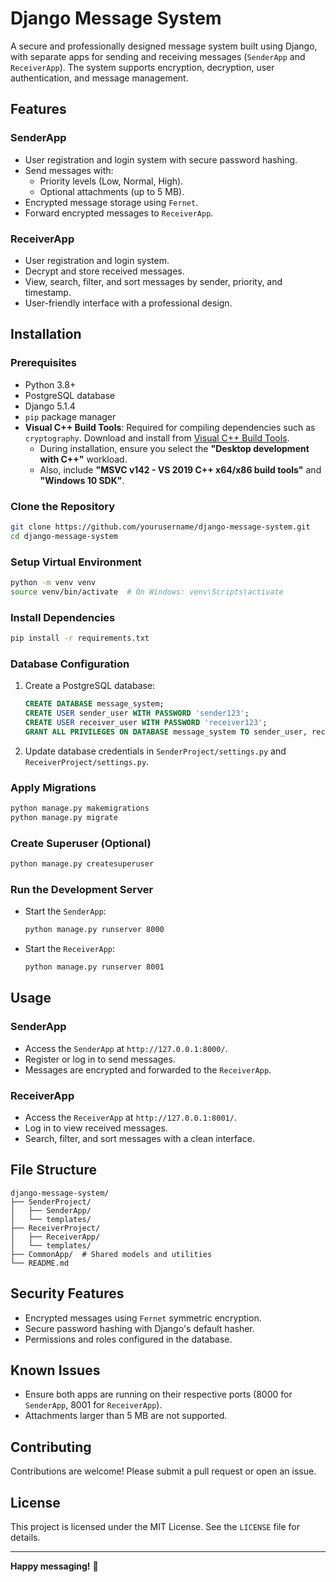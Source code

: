 # Django Message System

A secure and professionally designed message system built using Django, with separate apps for sending and receiving messages (`SenderApp` and `ReceiverApp`). The system supports encryption, decryption, user authentication, and message management.

## Features

### SenderApp
- User registration and login system with secure password hashing.
- Send messages with:
  - Priority levels (Low, Normal, High).
  - Optional attachments (up to 5 MB).
- Encrypted message storage using `Fernet`.
- Forward encrypted messages to `ReceiverApp`.

### ReceiverApp
- User registration and login system.
- Decrypt and store received messages.
- View, search, filter, and sort messages by sender, priority, and timestamp.
- User-friendly interface with a professional design.

## Installation

### Prerequisites
- Python 3.8+
- PostgreSQL database
- Django 5.1.4
- `pip` package manager
- **Visual C++ Build Tools**: Required for compiling dependencies such as `cryptography`. Download and install from [Visual C++ Build Tools](https://visualstudio.microsoft.com/visual-cpp-build-tools/).
  - During installation, ensure you select the **"Desktop development with C++"** workload.
  - Also, include **"MSVC v142 - VS 2019 C++ x64/x86 build tools"** and **"Windows 10 SDK"**.

### Clone the Repository
```bash
git clone https://github.com/yourusername/django-message-system.git
cd django-message-system
```

### Setup Virtual Environment
```bash
python -m venv venv
source venv/bin/activate  # On Windows: venv\Scripts\activate
```

### Install Dependencies
```bash
pip install -r requirements.txt
```

### Database Configuration
1. Create a PostgreSQL database:
   ```sql
   CREATE DATABASE message_system;
   CREATE USER sender_user WITH PASSWORD 'sender123';
   CREATE USER receiver_user WITH PASSWORD 'receiver123';
   GRANT ALL PRIVILEGES ON DATABASE message_system TO sender_user, receiver_user;
   ```

2. Update database credentials in `SenderProject/settings.py` and `ReceiverProject/settings.py`.

### Apply Migrations
```bash
python manage.py makemigrations
python manage.py migrate
```

### Create Superuser (Optional)
```bash
python manage.py createsuperuser
```

### Run the Development Server
- Start the `SenderApp`:
  ```bash
  python manage.py runserver 8000
  ```
- Start the `ReceiverApp`:
  ```bash
  python manage.py runserver 8001
  ```

## Usage

### SenderApp
- Access the `SenderApp` at `http://127.0.0.1:8000/`.
- Register or log in to send messages.
- Messages are encrypted and forwarded to the `ReceiverApp`.

### ReceiverApp
- Access the `ReceiverApp` at `http://127.0.0.1:8001/`.
- Log in to view received messages.
- Search, filter, and sort messages with a clean interface.

## File Structure

```
django-message-system/
├── SenderProject/
│   ├── SenderApp/
│   └── templates/
├── ReceiverProject/
│   ├── ReceiverApp/
│   └── templates/
├── CommonApp/  # Shared models and utilities
└── README.md
```

## Security Features
- Encrypted messages using `Fernet` symmetric encryption.
- Secure password hashing with Django's default hasher.
- Permissions and roles configured in the database.

## Known Issues
- Ensure both apps are running on their respective ports (8000 for `SenderApp`, 8001 for `ReceiverApp`).
- Attachments larger than 5 MB are not supported.

## Contributing
Contributions are welcome! Please submit a pull request or open an issue.

## License
This project is licensed under the MIT License. See the `LICENSE` file for details.

---

**Happy messaging!** 🚀